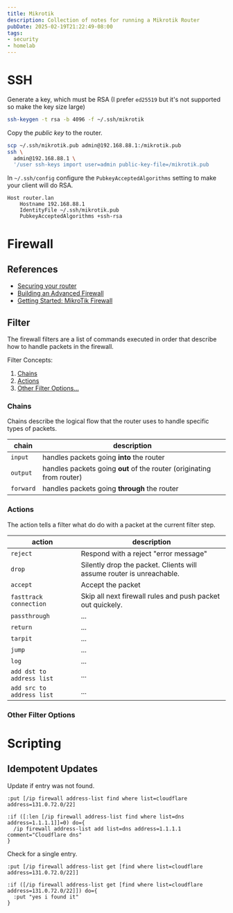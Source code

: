 ```yaml
---
title: Mikrotik
description: Collection of notes for running a Mikrotik Router
pubDate: 2025-02-19T21:22:49-08:00
tags:
- security
- homelab
---
```


# SSH

Generate a key, which must be RSA (I prefer `ed25519` but it's not supported so
make the key size large)

```sh
ssh-keygen -t rsa -b 4096 -f ~/.ssh/mikrotik
```

Copy the *public key* to the router.

```sh
scp ~/.ssh/mikrotik.pub admin@192.168.88.1:/mikrotik.pub
ssh \
  admin@192.168.88.1 \
  '/user ssh-keys import user=admin public-key-file=/mikrotik.pub
```

In `~/.ssh/config` configure the `PubkeyAcceptedAlgorithms` setting to make your client will do RSA.

```ssh_config
Host router.lan
    Hostname 192.168.88.1
    IdentityFile ~/.ssh/mikrotik.pub
    PubkeyAcceptedAlgorithms +ssh-rsa
```

# Firewall

## References

- [Securing your router](https://help.mikrotik.com/docs/spaces/ROS/pages/328353/Securing+your+router)
- [Building an Advanced Firewall](https://help.mikrotik.com/docs/spaces/ROS/pages/328513/Building+Advanced+Firewall)
- [Getting Started: MikroTik Firewall](https://www.youtube.com/watch?v=6boYA7xdjZY)

## Filter

The firewall filters are a list of commands executed in order that describe how
to handle packets in the firewall.

Filter Concepts:

1. [Chains](#chains)
2. [Actions](#actions)
3. [Other Filter Options...](#other-filter-options)

### Chains

Chains describe the logical flow that the router uses to handle specific types
of packets.

| chain     | description |
| ---       | --- |
| `input`   | handles packets going **into** the router |
| `output`  | handles packets going **out** of the router (originating from router) |
| `forward` | handles packets going **through** the router |

### Actions

The action tells a filter what do do with a packet at the current filter step.

| action                    | description                           |
| ---                       | ---                                   |
| `reject`                  | Respond with a reject "error message" |
| `drop`                    | Silently drop the packet. Clients will assume router is unreachable. |
| `accept`                  | Accept the packet |
| `fasttrack connection`    | Skip all next firewall rules and push packet out quickely. |
| `passthrough`             | ... |
| `return`                  | ... |
| `tarpit`                  | ... |
| `jump`                    | ... |
| `log`                     | ... |
| `add dst to address list` | ... |
| `add src to address list` | ... |

### Other Filter Options

# Scripting

## Idempotent Updates

Update if entry was not found.
```mikrotik
:put [/ip firewall address-list find where list=cloudflare address=131.0.72.0/22]

:if ([:len [/ip firewall address-list find where list=dns address=1.1.1.1]]=0) do={
  /ip firewall address-list add list=dns address=1.1.1.1 comment="Cloudflare dns"
}
```

Check for a single entry.
```mikrotik
:put [/ip firewall address-list get [find where list=cloudflare address=131.0.72.0/22]]

:if ([/ip firewall address-list get [find where list=cloudflare address=131.0.72.0/22]]) do={
  :put "yes i found it"
}
```
